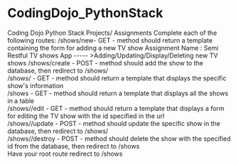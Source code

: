 # CodingDojo_PythonStack
Coding Dojo Python Stack Projects/ Assignments 
Complete each of the following routes:  /shows/new- GET - method should return a template containing the form for adding a new TV show 
                          Assignment Name : Semi Restful TV shows App ----- >Adding/Updating/Display/Deleting  new TV shows
/shows/create - POST - method should add the show to the database, then redirect to /shows/<id>  
/shows/<id> - GET - method should return a template that displays the specific show's information  
/shows - GET - method should return a template that displays all the shows in a table  
/shows/<id>/edit - GET - method should return a template that displays a form for editing the TV show with the id specified in the url  
/shows/<id>/update - POST - method should update the specific show in the database, then redirect to /shows/<id>  
/shows/<id>/destroy - POST - method should delete the show with the specified id from the database, then redirect to /shows  
Have your root route redirect to /shows
